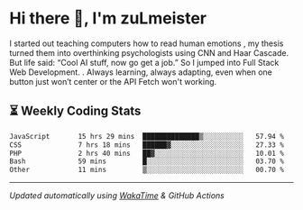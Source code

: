 # Hi there 👋, I'm zuLmeister

I started out teaching computers how to read human emotions , my thesis turned them into overthinking psychologists using CNN and Haar Cascade.
But life said: “Cool AI stuff, now go get a job.” So I jumped into Full Stack Web Development. .
Always learning, always adapting, even when one button just won’t center or the API Fetch won't working.

## ⏳ Weekly Coding Stats
<!--START_SECTION:waka-->

```txt
JavaScript       15 hrs 29 mins  ██████████████▒░░░░░░░░░░   57.94 %
CSS              7 hrs 18 mins   ██████▓░░░░░░░░░░░░░░░░░░   27.33 %
PHP              2 hrs 40 mins   ██▓░░░░░░░░░░░░░░░░░░░░░░   10.01 %
Bash             59 mins         █░░░░░░░░░░░░░░░░░░░░░░░░   03.70 %
Other            11 mins         ▒░░░░░░░░░░░░░░░░░░░░░░░░   00.70 %
```

<!--END_SECTION:waka-->

---
*Updated automatically using [WakaTime](https://wakatime.com/) & GitHub Actions*
